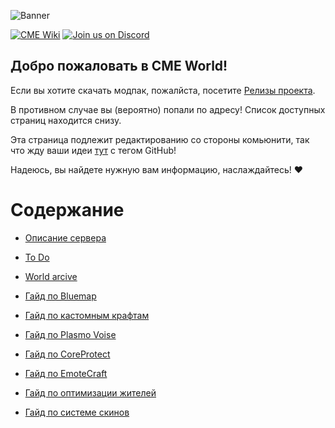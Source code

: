 ![Banner](https://github.com/Kr1sper59/CME_World_wiki/blob/main/Images/Main.gif)

[![CME Wiki](https://github.com/Kr1sper59/CME-Hub/blob/d9c2c04160ccbf98c5aaa6e4000faa6aed998ea9/Images/CME%20Wiki.png)](https://kr1sper.gitbook.io/cme-wiki)
[![Join us on Discord](https://github.com/Kr1sper59/CME-Hub/blob/d9c2c04160ccbf98c5aaa6e4000faa6aed998ea9/Images/Discord-Logo-White.png)](https://discord.gg/b4DZ4jy)

## Добро пожаловать в CME World!

Если вы хотите скачать модпак, пожалйста, посетите [Релизы проекта](https://github.com/Kr1sper59/CME_World_wiki/releases/tag/Modpack).

В противном случае вы (вероятно) попали по адресу! Список доступных страниц находится снизу.

Эта страница подлежит редактированию со стороны комьюнити, так что жду ваши идеи [тут](https://ptb.discord.com/channels/1366778927728693389/1367805808426881065) с тегом GitHub!

Надеюсь, вы найдете нужную вам информацию, наслаждайтесь! ❤️

# Содержание

- [Описание сервера](https://github.com/Kr1sper59/CME_wiki/blob/3d5e9536055c9539f0153799ebb93d7ce34542dc/Description.md)

- [To Do](https://github.com/Kr1sper59/CME/blob/3f06b00a1f5769367a6b0f4797d05685cd0f3cc3/To%20Do.md)

- [World arcive]()

- [Гайд по Bluemap](https://github.com/Kr1sper59/CME-Hub/blob/d9c2c04160ccbf98c5aaa6e4000faa6aed998ea9/Guides/Bluemap-guide.md)

- [Гайд по кастомным крафтам](https://github.com/Kr1sper59/CME-Hub/blob/d9c2c04160ccbf98c5aaa6e4000faa6aed998ea9/Guides/Custom-craft-Guide.md)

- [Гайд по Plasmo Voise](https://github.com/Kr1sper59/CME-Hub/blob/9dbe618e6b6c236d645763d30758622c8a89eeb2/Guides/PlasmoVoise-Guide.md)

- [Гайд по CoreProtect](https://github.com/Kr1sper59/CME-Hub/blob/d9c2c04160ccbf98c5aaa6e4000faa6aed998ea9/Guides/coreprotect-guide.md)

- [Гайд по EmoteCraft](https://github.com/Kr1sper59/CME-Hub/blob/main/Guides/emotecraft-guide.md)

- [Гайд по оптимизации жителей](https://github.com/Kr1sper59/CME-Hub/blob/main/Guides/emotecraft-guide.md)

- [Гайд по системе скинов](https://github.com/Kr1sper59/CME_wiki/blob/3d5e9536055c9539f0153799ebb93d7ce34542dc/Guides/skin-guide.md)